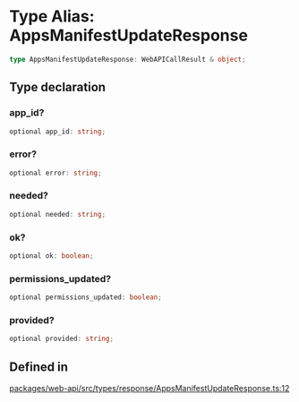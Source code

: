 # Type Alias: AppsManifestUpdateResponse

```ts
type AppsManifestUpdateResponse: WebAPICallResult & object;
```

## Type declaration

### app\_id?

```ts
optional app_id: string;
```

### error?

```ts
optional error: string;
```

### needed?

```ts
optional needed: string;
```

### ok?

```ts
optional ok: boolean;
```

### permissions\_updated?

```ts
optional permissions_updated: boolean;
```

### provided?

```ts
optional provided: string;
```

## Defined in

[packages/web-api/src/types/response/AppsManifestUpdateResponse.ts:12](https://github.com/slackapi/node-slack-sdk/blob/7b348598b763c2b7545d1042b5f0429775cfa62c/packages/web-api/src/types/response/AppsManifestUpdateResponse.ts#L12)
